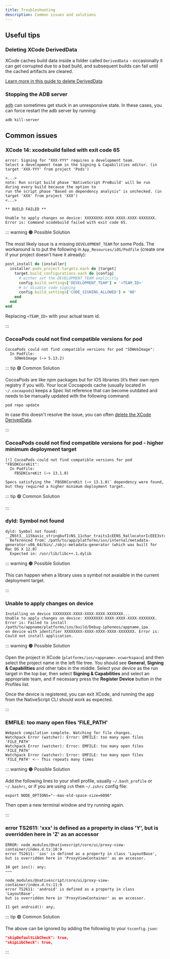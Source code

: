 ```yaml
---
title: Troubleshooting
description: Common issues and solutions
---
```


## Useful tips

### Deleting XCode DerivedData

XCode caches build data inside a folder called `DerivedData` - occasionally it can get corrupted due to a bad build, and subsequent builds can fail until the cached artifacts are cleared.

[Learn more in this guide to delete DerivedData](https://programmingwithswift.com/delete-derived-data-xcode/)

### Stopping the ADB server

<abbr title="Android Debug Bridge">adb</abbr> can sometimes get stuck in an unresponsive state. In these cases, you can force restart the adb server by running:

```cli
adb kill-server
```

## Common issues

### XCode 14: xcodebuild failed with exit code 65

```
error: Signing for "XXX-YYY" requires a development team.
Select a development team in the Signing & Capabilities editor. (in target 'XXX-YYY' from project 'Pods')

<...>
note: Run script build phase 'NativeScript PreBuild' will be run during every build because the option to
run the script phase "Based on dependency analysis" is unchecked. (in target 'XXX' from project 'XXX')
<...>

** BUILD FAILED **

Unable to apply changes on device: XXXXXXXX-XXXX-XXXX-XXXX-XXXXXXX.
Error is: Command xcodebuild failed with exit code 65.
```

::: warning :orange_circle: Possible Solution

The most likely issue is a missing `DEVELOPMENT_TEAM` for some Pods. The workaround is to put the following in `App_Resources/iOS/Podfile` (create one if your project doesn't have it already):

```ruby
post_install do |installer|
  installer.pods_project.targets.each do |target|
    target.build_configurations.each do |config|
      # either set the DEVELOPMENT_TEAM explicitly
      config.build_settings['DEVELOPMENT_TEAM'] = '<TEAM_ID>'
      # or disable code signing
      config.build_settings['CODE_SIGNING_ALLOWED'] = 'NO'
    end
  end
end
```

Replacing `<TEAM_ID>` with your actual team id.

:::

### CocoaPods could not find compatible versions for pod

```
CocoaPods could not find compatible versions for pod "SDWebImage":
  In Podfile:
    SDWebImage (~> 5.13.2)
```

::: tip :green_circle: Common Solution

CocoaPods are like npm packages but for iOS libraries (it’s their own npm registry if you will). Your local Cocoapods cache (usually located in `~/.cocoapods`) keeps a Spec list reference that can become outdated and needs to be manually updated with the following command:

```cli
pod repo update
```

In case this doesn't resolve the issue, you can often [delete the XCode DerivedData](#delete-xcode-deriveddata).

:::

### CocoaPods could not find compatible versions for pod - higher minimum deployment target

```
[!] CocoaPods could not find compatible versions for pod "FBSDKCoreKit":
  In Podfile:
    FBSDKCoreKit (~> 13.1.0)

Specs satisfying the `FBSDKCoreKit (~> 13.1.0)` dependency were found, but they required a higher minimum deployment target.
```

::: tip :green_circle: Common Solution

<!-- @include: ./parts/troubleshooting-increase-deployment-target.md -->

:::

### dyld: Symbol not found

```
dyld: Symbol not found: __ZNSt3__115basic_stringbufIcNS_11char_traitsIcEENS_9allocatorIcEEE3strERKNS_12basic_stringIcS2_S4_EE
  Referenced from: /path/to/app/platforms/ios/internal/metadata-generator-x86_64/bin/./objc-metadata-generator (which was built for Mac OS X 12.0)
  Expected in: /usr/lib/libc++.1.dylib
```

::: warning :orange_circle: Possible Solution

This can happen when a library uses a symbol not avaialble in the current deployment target.

<!-- @include: ./parts/troubleshooting-increase-deployment-target.md -->

:::

### Unable to apply changes on device

```
Installing on device XXXXXXXX-XXXX-XXXX-XXXX-XXXXXXX...
Unable to apply changes on device: XXXXXXXX-XXXX-XXXX-XXXX-XXXXXXX.
Error is: Failed to install /path/to/appname/platforms/ios/build/Debug-iphoneos/appname.ipa
on device with identifier XXXXXXXX-XXXX-XXXX-XXXX-XXXXXXX. Error is: Could not install application.
```

::: warning :orange_circle: Possible Solution

Open the project in XCode (`platforms/ios/<appname>.xcworkspace`) and then select the project name in the left file tree. You should see **General**, **Signing & Capabilities** and other tabs in the middle. Select your device as the run target in the top bar, then select **Signing & Capabilities** and select an appropriate team, and if necessary press the **Register Device** button in the Profiles list.

Once the device is registered, you can exit XCode, and running the app from the NativeScript CLI should work as expected.

:::

### EMFILE: too many open files 'FILE_PATH'

```
Webpack compilation complete. Watching for file changes.
Watchpack Error (watcher): Error: EMFILE: too many open files 'FILE_PATH'
Watchpack Error (watcher): Error: EMFILE: too many open files 'FILE_PATH'
Watchpack Error (watcher): Error: EMFILE: too many open files 'FILE_PATH' <-- This repeats many times
```

::: warning :orange_circle: Possible Solution

Add the following lines to your shell profile, usually `~/.bash_profile` or `~/.bashrc`, or if you are using `zsh` then `~/.zshrc` config file:

```
export NODE_OPTIONS="--max-old-space-size=6096"
```

Then open a new terminal window and try running again.

:::

### error TS2611: 'xxx' is defined as a property in class 'Y', but is overridden here in 'Z' as an accessor

```
ERROR: node_modules/@nativescript/core/ui/proxy-view-container/index.d.ts:10:9
error TS2611: 'ios' is defined as a property in class 'LayoutBase',
but is overridden here in 'ProxyViewContainer' as an accessor.

10 get ios(): any;
~~~

node_modules/@nativescript/core/ui/proxy-view-container/index.d.ts:11:9
error TS2611: 'android' is defined as a property in class 'LayoutBase',
but is overridden here in 'ProxyViewContainer' as an accessor.

11 get android(): any;
```

::: tip :green_circle: Common Solution

The above can be ignored by adding the following to your `tsconfig.json`:

```json
"skipDefaultLibCheck": true,
"skipLibCheck": true,
```

<!--  -->

:::
